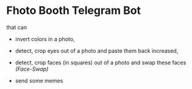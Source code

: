 # Fhoto Booth Telegram Bot
that can  
- invert colors in a photo, 

- detect, crop eyes out of a photo and paste them back increased,
          
- detect, crop faces (in squares) out of a photo and swap these faces *(Face-Swap)*
          
- send some memes
   
